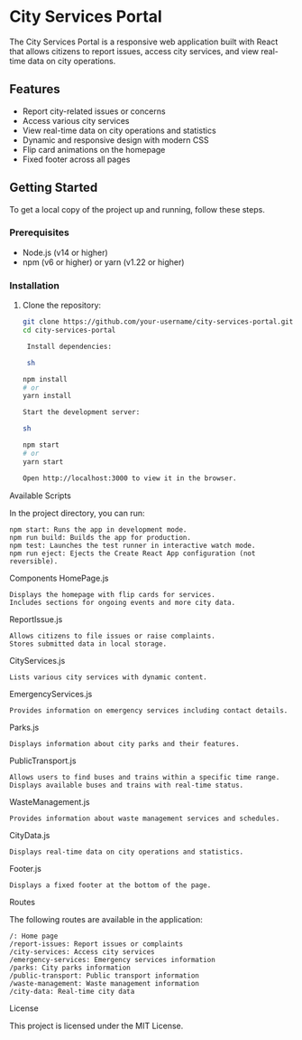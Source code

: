 # City Services Portal

The City Services Portal is a responsive web application built with React that allows citizens to report issues, access city services, and view real-time data on city operations.

## Features

- Report city-related issues or concerns
- Access various city services
- View real-time data on city operations and statistics
- Dynamic and responsive design with modern CSS
- Flip card animations on the homepage
- Fixed footer across all pages

## Getting Started

To get a local copy of the project up and running, follow these steps.

### Prerequisites

- Node.js (v14 or higher)
- npm (v6 or higher) or yarn (v1.22 or higher)

### Installation

1. Clone the repository:

   ```sh
   git clone https://github.com/your-username/city-services-portal.git
   cd city-services-portal

    Install dependencies:

    sh

   npm install
   # or
   yarn install

   Start the development server:

   sh

   npm start
   # or
   yarn start

   Open http://localhost:3000 to view it in the browser.

Available Scripts

In the project directory, you can run:

    npm start: Runs the app in development mode.
    npm run build: Builds the app for production.
    npm test: Launches the test runner in interactive watch mode.
    npm run eject: Ejects the Create React App configuration (not reversible).

Components
HomePage.js

    Displays the homepage with flip cards for services.
    Includes sections for ongoing events and more city data.

ReportIssue.js

    Allows citizens to file issues or raise complaints.
    Stores submitted data in local storage.

CityServices.js

    Lists various city services with dynamic content.

EmergencyServices.js

    Provides information on emergency services including contact details.

Parks.js

    Displays information about city parks and their features.

PublicTransport.js

    Allows users to find buses and trains within a specific time range.
    Displays available buses and trains with real-time status.

WasteManagement.js

    Provides information about waste management services and schedules.

CityData.js

    Displays real-time data on city operations and statistics.

Footer.js

    Displays a fixed footer at the bottom of the page.

Routes

The following routes are available in the application:

    /: Home page
    /report-issues: Report issues or complaints
    /city-services: Access city services
    /emergency-services: Emergency services information
    /parks: City parks information
    /public-transport: Public transport information
    /waste-management: Waste management information
    /city-data: Real-time city data

License

This project is licensed under the MIT License.
